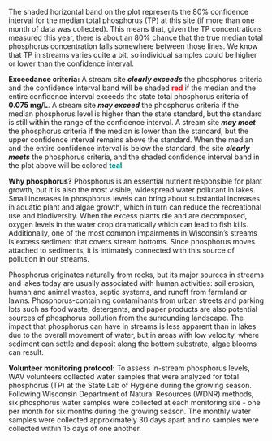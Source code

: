 The shaded horizontal band on the plot represents the 80% confidence interval for the median total phosphorus (TP) at this site (if more than one month of data was collected). This means that, given the TP concentrations measured this year, there is about an 80% chance that the true median total phosphorus concentration falls somewhere between those lines. We know that TP in streams varies quite a bit, so individual samples could be higher or lower than the confidence interval.

**Exceedance criteria:** A stream site ***clearly exceeds*** the phosphorus criteria and the confidence interval band will be shaded **<span style='color: red'>red</span>** if the median and the entire confidence interval exceeds the state total phosphorus criteria of **0.075 mg/L**. A stream site ***may exceed*** the phosphorus criteria if the median phosphorus level is higher than the state standard, but the standard is still within the range of the confidence interval. A stream site ***may meet*** the phosphorus criteria if the median is lower than the standard, but the upper confidence interval remains above the standard. When the median and the entire confidence interval is below the standard, the site ***clearly meets*** the phosphorus criteria, and the shaded confidence interval band in the plot above will be colored **<span style='color: teal'>teal</span>**.

**Why phosphorus?** Phosphorus is an essential nutrient responsible for plant growth, but it is also the most visible, widespread water pollutant in lakes. Small increases in phosphorus levels can bring about substantial increases in aquatic plant and algae growth, which in turn can reduce the recreational use and biodiversity. When the excess plants die and are decomposed, oxygen levels in the water drop dramatically which can lead to fish kills. Additionally, one of the most common impairments in Wisconsin’s streams is excess sediment that covers stream bottoms. Since phosphorus moves attached to sediments, it is intimately connected with this source of pollution in our streams.

Phosphorus originates naturally from rocks, but its major sources in streams and lakes today are usually associated with human activities: soil erosion, human and animal wastes, septic systems, and runoff from farmland or lawns. Phosphorus-containing contaminants from urban streets and parking lots such as food waste, detergents, and paper products are also potential sources of phosphorus pollution from the surrounding landscape. The impact that phosphorus can have in streams is less apparent than in lakes due to the overall movement of water, but in areas with low velocity, where sediment can settle and deposit along the bottom substrate, algae blooms can result.

**Volunteer monitoring protocol:** To assess in-stream phosphorus levels, WAV volunteers collected water samples that were analyzed for total phosphorus (TP) at the State Lab of Hygiene during the growing season. Following Wisconsin Department of Natural Resources (WDNR) methods, six phosphorus water samples were collected at each monitoring site - one per month for six months during the growing season. The monthly water samples were collected approximately 30 days apart and no samples were collected within 15 days of one another.
